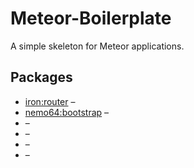 Meteor-Boilerplate
==================

A simple skeleton for Meteor applications.

## Packages

* [iron:router]() –
* [nemo64:bootstrap]() – 
* []() –
* []() –
* []() –
* []() –
